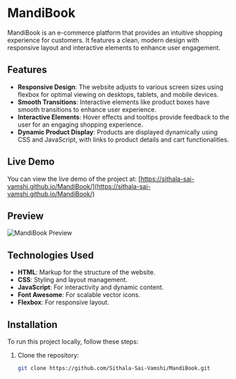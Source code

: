 # MandiBook

MandiBook is an e-commerce platform that provides an intuitive shopping experience for customers. It features a clean, modern design with responsive layout and interactive elements to enhance user engagement.

## Features

- **Responsive Design**: The website adjusts to various screen sizes using flexbox for optimal viewing on desktops, tablets, and mobile devices.
- **Smooth Transitions**: Interactive elements like product boxes have smooth transitions to enhance user experience.
- **Interactive Elements**: Hover effects and tooltips provide feedback to the user for an engaging shopping experience.
- **Dynamic Product Display**: Products are displayed dynamically using CSS and JavaScript, with links to product details and cart functionalities.

## Live Demo

You can view the live demo of the project at:
[https://sithala-sai-vamshi.github.io/MandiBook/](https://sithala-sai-vamshi.github.io/MandiBook/)

## Preview

![MandiBook Preview](https://sithala-sai-vamshi.github.io/MandiBook/Path/Page%201.png)

## Technologies Used

- **HTML**: Markup for the structure of the website.
- **CSS**: Styling and layout management.
- **JavaScript**: For interactivity and dynamic content.
- **Font Awesome**: For scalable vector icons.
- **Flexbox**: For responsive layout.

## Installation

To run this project locally, follow these steps:

1. Clone the repository:
   ```bash
   git clone https://github.com/Sithala-Sai-Vamshi/MandiBook.git
